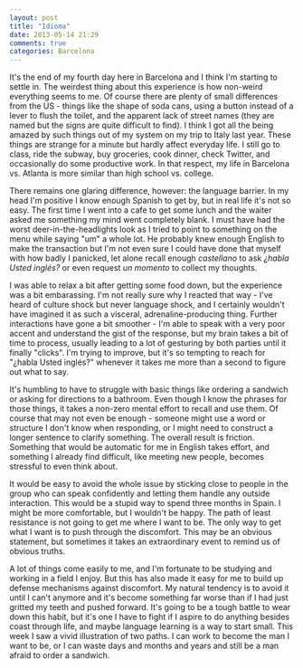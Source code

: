 ```yaml
---
layout: post
title: "Idioma"
date: 2013-05-14 21:29
comments: true
categories: Barcelona
---
```

It's the end of my fourth day here in Barcelona and I think I'm starting to settle in. The weirdest thing about this experience is how non-weird everything seems to me. Of course there are plenty of small differences from the US - things like the shape of soda cans, using a button instead of a lever to flush the toilet, and the apparent lack of street names (they are named but the signs are quite difficult to find). I think I got all the being amazed by such things out of my system on my trip to Italy last year. These things are strange for a minute but hardly affect everyday life. I still go to class, ride the subway, buy groceries, cook dinner, check Twitter, and occasionally do some productive work. In that respect, my life in Barcelona vs. Atlanta is more similar than high school vs. college.

There remains one glaring difference, however: the language barrier. In my head I'm positive I know enough Spanish to get by, but in real life it's not so easy. The first time I went into a cafe to get some lunch and the waiter asked me something my mind went completely blank. I must have had the worst deer-in-the-headlights look as I tried to point to something on the menu while saying "um" a whole lot. He probably knew enough English to make the transaction but I'm not even sure I could have done that myself with how badly I panicked, let alone recall enough _castellano_ to ask _¿habla Usted inglés?_ or even request _un momento_ to collect my thoughts.
<!--more-->

I was able to relax a bit after getting some food down, but the experience was a bit embarassing. I'm not really sure why I reacted that way - I've heard of culture shock but never language shock, and I certainly wouldn't have imagined it as such a visceral, adrenaline-producing thing. Further interactions have gone a bit smoother - I'm able to speak with a very poor accent and understand the gist of the response, but my brain takes a bit of time to process, usually leading to a lot of gesturing by both parties until it finally "clicks". I'm trying to improve, but it's so tempting to reach for "¿habla Usted inglés?" whenever it takes me more than a second to figure out what to say.

It's humbling to have to struggle with basic things like ordering a sandwich or asking for directions to a bathroom. Even though I know the phrases for those things, it takes a non-zero mental effort to recall and use them. Of course that may not even be enough - someone might use a word or structure I don't know when responding, or I might need to construct a longer sentence to clarify something. The overall result is friction. Something that would be automatic for me in English takes effort, and something I already find difficult, like meeting new people, becomes stressful to even think about.

It would be easy to avoid the whole issue by sticking close to people in the group who can speak confidently and letting them handle any outside interaction. This would be a stupid way to spend three months in Spain. I might be more comfortable, but I wouldn't be happy. The path of least resistance is not going to get me where I want to be. The only way to get what I want is to push through the discomfort. This may be an obvious statement, but sometimes it takes an extraordinary event to remind us of obvious truths.

A lot of things come easily to me, and I'm fortunate to be studying and working in a field I enjoy. But this has also made it easy for me to build up defense mechanisms against discomfort. My natural tendency is to avoid it until I can't anymore and it's become something far worse than if I had just gritted my teeth and pushed forward. It's going to be a tough battle to wear down this habit, but it's one I have to fight if I aspire to do anything besides coast through life, and maybe language learning is a way to start small. This week I saw a vivid illustration of two paths. I can work to become the man I want to be, or I can waste days and months and years and still be a man afraid to order a sandwich.
